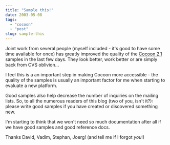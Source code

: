 ```yaml
---
title: "Sample this!"
date: 2003-05-08
tags: 
  - "cocoon"
  - "post"
slug: sample-this
---
```


Joint work from several people (myself included - it's good to have some time available for once) has greatly improved the quality of the [Cocoon 2.1](http://wiki.cocoondev.org/Wiki.jsp?page=LatestRelease) samples in the last few days. They look better, work better or are simply back from CVS oblivion...

I feel this is a an important step in making Cocoon more accessible - the quality of the samples is usually an important factor for me when starting to evaluate a new platform.

Good samples also help decrease the number of inquiries on the mailing lists. So, to all the numerous readers of this blog (two of you, isn't it?): please write good samples if you have created or discovered something new.

I'm starting to think that we won't need so much documentation after all if we have good samples and good reference docs.

Thanks David, Vadim, Stephan, Joerg! (and tell me if I forgot _you_!)
